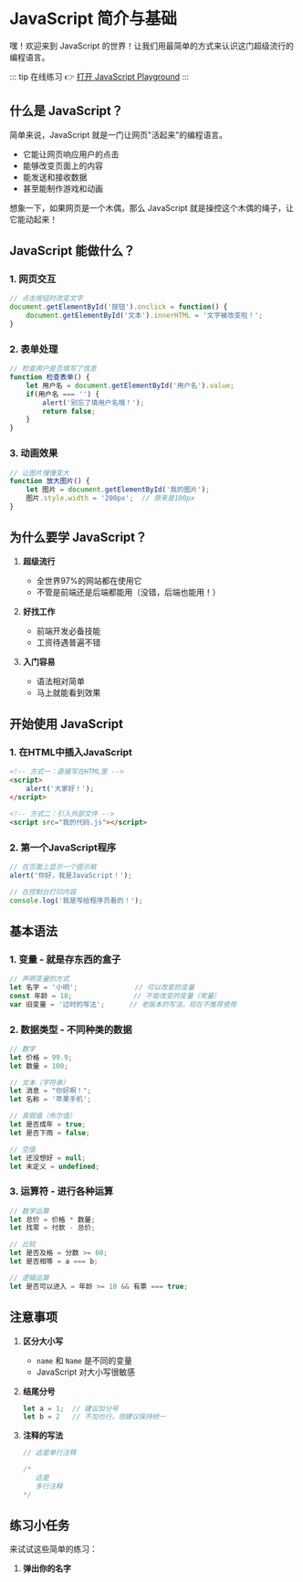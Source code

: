 # JavaScript 简介与基础

嘿！欢迎来到 JavaScript 的世界！让我们用最简单的方式来认识这门超级流行的编程语言。

::: tip 在线练习
👉 [打开 JavaScript Playground](/playground/javascript?example=js-basics.js)
:::

## 什么是 JavaScript？

简单来说，JavaScript 就是一门让网页"活起来"的编程语言。

- 它能让网页响应用户的点击
- 能够改变页面上的内容
- 能发送和接收数据
- 甚至能制作游戏和动画

想象一下，如果网页是一个木偶，那么 JavaScript 就是操控这个木偶的绳子，让它能动起来！

## JavaScript 能做什么？

### 1. 网页交互
```javascript
// 点击按钮时改变文字
document.getElementById('按钮').onclick = function() {
    document.getElementById('文本').innerHTML = '文字被改变啦！';
}
```

### 2. 表单处理
```javascript
// 检查用户是否填写了信息
function 检查表单() {
    let 用户名 = document.getElementById('用户名').value;
    if(用户名 === '') {
        alert('别忘了填用户名哦！');
        return false;
    }
}
```

### 3. 动画效果
```javascript
// 让图片慢慢变大
function 放大图片() {
    let 图片 = document.getElementById('我的图片');
    图片.style.width = '200px';  // 原来是100px
}
```

## 为什么要学 JavaScript？

1. **超级流行**
   - 全世界97%的网站都在使用它
   - 不管是前端还是后端都能用（没错，后端也能用！）

2. **好找工作**
   - 前端开发必备技能
   - 工资待遇普遍不错

3. **入门容易**
   - 语法相对简单
   - 马上就能看到效果

## 开始使用 JavaScript

### 1. 在HTML中插入JavaScript
```html
<!-- 方式一：直接写在HTML里 -->
<script>
    alert('大家好！');
</script>

<!-- 方式二：引入外部文件 -->
<script src="我的代码.js"></script>
```

### 2. 第一个JavaScript程序
```javascript
// 在页面上显示一个提示框
alert('你好，我是JavaScript！');

// 在控制台打印内容
console.log('我是写给程序员看的！');
```

## 基本语法

### 1. 变量 - 就是存东西的盒子
```javascript
// 声明变量的方式
let 名字 = '小明';              // 可以改变的变量
const 年龄 = 18;               // 不能改变的变量（常量）
var 旧变量 = '过时的写法';      // 老版本的写法，现在不推荐使用
```

### 2. 数据类型 - 不同种类的数据
```javascript
// 数字
let 价格 = 99.9;
let 数量 = 100;

// 文本（字符串）
let 消息 = "你好啊！";
let 名称 = '苹果手机';

// 真假值（布尔值）
let 是否成年 = true;
let 是否下雨 = false;

// 空值
let 还没想好 = null;
let 未定义 = undefined;
```

### 3. 运算符 - 进行各种运算
```javascript
// 数学运算
let 总价 = 价格 * 数量;
let 找零 = 付款 - 总价;

// 比较
let 是否及格 = 分数 >= 60;
let 是否相等 = a === b;

// 逻辑运算
let 是否可以进入 = 年龄 >= 18 && 有票 === true;
```

## 注意事项

1. **区分大小写**
   - `name` 和 `Name` 是不同的变量
   - JavaScript 对大小写很敏感

2. **结尾分号**
   ```javascript
   let a = 1;  // 建议加分号
   let b = 2   // 不加也行，但建议保持统一
   ```

3. **注释的写法**
   ```javascript
   // 这是单行注释
   
   /* 
      这是
      多行注释
   */
   ```

## 练习小任务

来试试这些简单的练习：

1. **弹出你的名字**
```